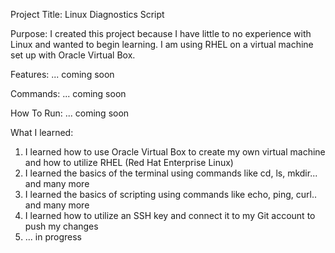 Project Title: Linux Diagnostics Script

Purpose: I created this project because I have little to no experience with Linux and wanted to begin learning. I am using RHEL on 
a virtual machine set up with Oracle Virtual Box. 

Features: ... coming soon

Commands: ... coming soon

How To Run: ... coming soon

What I learned:
1. I learned how to use Oracle Virtual Box to create my own virtual machine and how to utilize RHEL (Red Hat Enterprise Linux)
2. I learned the basics of the terminal using commands like cd, ls, mkdir... and many more
3. I learned the basics of scripting using commands like echo, ping, curl.. and many more
4. I learned how to utilize an SSH key and connect it to my Git account to push my changes 
5. ... in progress
